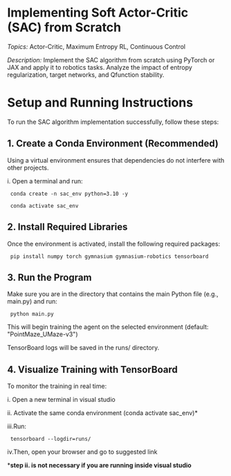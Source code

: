 # **Implementing Soft Actor-Critic (SAC) from Scratch**
*Topics:* Actor-Critic, Maximum Entropy RL, Continuous Control

*Description:* Implement the SAC algorithm from scratch using PyTorch or JAX and apply
it to robotics tasks. Analyze the impact of entropy regularization, target networks, and Qfunction stability.


# **Setup and Running Instructions**
To run the SAC algorithm implementation successfully, follow these steps:

## **1. Create a Conda Environment (Recommended)**

  Using a virtual environment ensures that dependencies do not interfere with other projects.
  
  i. Open a terminal and run:
  
     conda create -n sac_env python=3.10 -y
     
     conda activate sac_env

## **2.  Install Required Libraries**

  Once the environment is activated, install the following required packages:
  
     pip install numpy torch gymnasium gymnasium-robotics tensorboard

## **3.  Run the Program**

  Make sure you are in the directory that contains the main Python file (e.g., main.py) and run:
  
     python main.py

  This will begin training the agent on the selected environment (default: "PointMaze_UMaze-v3")
  
  TensorBoard logs will be saved in the runs/ directory.

## **4.  Visualize Training with TensorBoard**

  To monitor the training in real time:
  
  i. Open a new terminal in visual studio
  
  ii. Activate the same conda environment (conda activate sac_env)*
  
  iii.Run:
    
     tensorboard --logdir=runs/
   
  iv.Then, open your browser and go to suggested link

***step ii. is not necessary if you are running inside visual studio**




